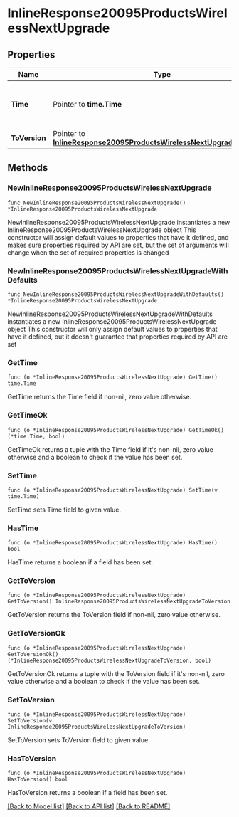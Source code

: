 # InlineResponse20095ProductsWirelessNextUpgrade

## Properties

Name | Type | Description | Notes
------------ | ------------- | ------------- | -------------
**Time** | Pointer to **time.Time** | Timestamp of the next scheduled firmware upgrade | [optional] 
**ToVersion** | Pointer to [**InlineResponse20095ProductsWirelessNextUpgradeToVersion**](InlineResponse20095ProductsWirelessNextUpgradeToVersion.md) |  | [optional] 

## Methods

### NewInlineResponse20095ProductsWirelessNextUpgrade

`func NewInlineResponse20095ProductsWirelessNextUpgrade() *InlineResponse20095ProductsWirelessNextUpgrade`

NewInlineResponse20095ProductsWirelessNextUpgrade instantiates a new InlineResponse20095ProductsWirelessNextUpgrade object
This constructor will assign default values to properties that have it defined,
and makes sure properties required by API are set, but the set of arguments
will change when the set of required properties is changed

### NewInlineResponse20095ProductsWirelessNextUpgradeWithDefaults

`func NewInlineResponse20095ProductsWirelessNextUpgradeWithDefaults() *InlineResponse20095ProductsWirelessNextUpgrade`

NewInlineResponse20095ProductsWirelessNextUpgradeWithDefaults instantiates a new InlineResponse20095ProductsWirelessNextUpgrade object
This constructor will only assign default values to properties that have it defined,
but it doesn't guarantee that properties required by API are set

### GetTime

`func (o *InlineResponse20095ProductsWirelessNextUpgrade) GetTime() time.Time`

GetTime returns the Time field if non-nil, zero value otherwise.

### GetTimeOk

`func (o *InlineResponse20095ProductsWirelessNextUpgrade) GetTimeOk() (*time.Time, bool)`

GetTimeOk returns a tuple with the Time field if it's non-nil, zero value otherwise
and a boolean to check if the value has been set.

### SetTime

`func (o *InlineResponse20095ProductsWirelessNextUpgrade) SetTime(v time.Time)`

SetTime sets Time field to given value.

### HasTime

`func (o *InlineResponse20095ProductsWirelessNextUpgrade) HasTime() bool`

HasTime returns a boolean if a field has been set.

### GetToVersion

`func (o *InlineResponse20095ProductsWirelessNextUpgrade) GetToVersion() InlineResponse20095ProductsWirelessNextUpgradeToVersion`

GetToVersion returns the ToVersion field if non-nil, zero value otherwise.

### GetToVersionOk

`func (o *InlineResponse20095ProductsWirelessNextUpgrade) GetToVersionOk() (*InlineResponse20095ProductsWirelessNextUpgradeToVersion, bool)`

GetToVersionOk returns a tuple with the ToVersion field if it's non-nil, zero value otherwise
and a boolean to check if the value has been set.

### SetToVersion

`func (o *InlineResponse20095ProductsWirelessNextUpgrade) SetToVersion(v InlineResponse20095ProductsWirelessNextUpgradeToVersion)`

SetToVersion sets ToVersion field to given value.

### HasToVersion

`func (o *InlineResponse20095ProductsWirelessNextUpgrade) HasToVersion() bool`

HasToVersion returns a boolean if a field has been set.


[[Back to Model list]](../README.md#documentation-for-models) [[Back to API list]](../README.md#documentation-for-api-endpoints) [[Back to README]](../README.md)


